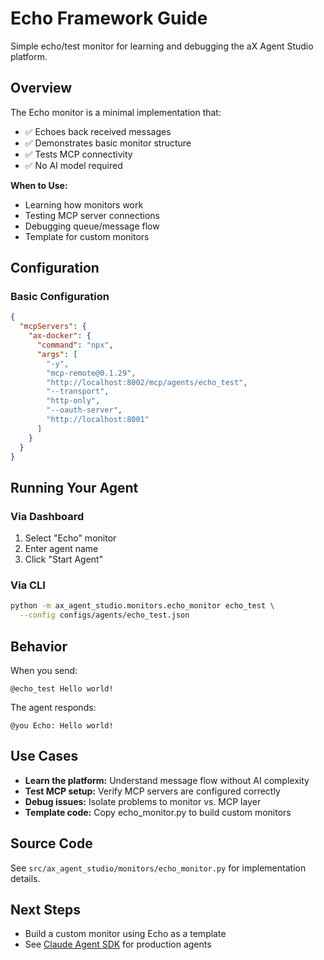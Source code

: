 # Echo Framework Guide

Simple echo/test monitor for learning and debugging the aX Agent Studio platform.

## Overview

The Echo monitor is a minimal implementation that:
- ✅ Echoes back received messages
- ✅ Demonstrates basic monitor structure
- ✅ Tests MCP connectivity
- ✅ No AI model required

**When to Use:**
- Learning how monitors work
- Testing MCP server connections
- Debugging queue/message flow
- Template for custom monitors

## Configuration

### Basic Configuration

```json
{
  "mcpServers": {
    "ax-docker": {
      "command": "npx",
      "args": [
        "-y",
        "mcp-remote@0.1.29",
        "http://localhost:8002/mcp/agents/echo_test",
        "--transport",
        "http-only",
        "--oauth-server",
        "http://localhost:8001"
      ]
    }
  }
}
```

## Running Your Agent

### Via Dashboard

1. Select "Echo" monitor
2. Enter agent name
3. Click "Start Agent"

### Via CLI

```bash
python -m ax_agent_studio.monitors.echo_monitor echo_test \
  --config configs/agents/echo_test.json
```

## Behavior

When you send:
```
@echo_test Hello world!
```

The agent responds:
```
@you Echo: Hello world!
```

## Use Cases

- **Learn the platform:** Understand message flow without AI complexity
- **Test MCP setup:** Verify MCP servers are configured correctly
- **Debug issues:** Isolate problems to monitor vs. MCP layer
- **Template code:** Copy echo_monitor.py to build custom monitors

## Source Code

See `src/ax_agent_studio/monitors/echo_monitor.py` for implementation details.

## Next Steps

- Build a custom monitor using Echo as a template
- See [Claude Agent SDK](./claude-agent-sdk.md) for production agents
